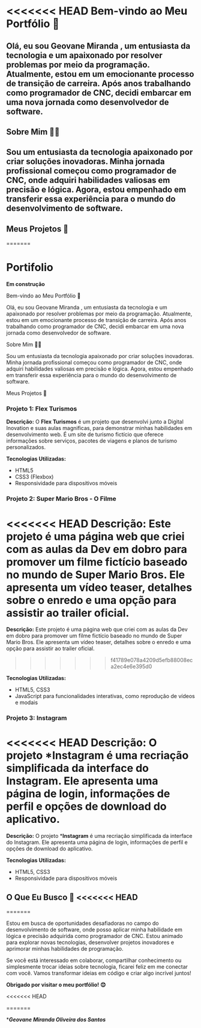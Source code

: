 <<<<<<< HEAD
Bem-vindo ao Meu Portfólio 🌟
=============================

Olá, eu sou Geovane Miranda , um entusiasta da tecnologia e um apaixonado por resolver problemas por meio da programação. Atualmente, estou em um emocionante processo de transição de carreira. Após anos trabalhando como programador de CNC, decidi embarcar em uma nova jornada como desenvolvedor de software.
---------------

Sobre Mim 👨‍💻
---------------

Sou um entusiasta da tecnologia apaixonado por criar soluções inovadoras. Minha jornada profissional começou como programador de CNC, onde adquiri habilidades valiosas em precisão e lógica. Agora, estou empenhado em transferir essa experiência para o mundo do desenvolvimento de software.
----------------

Meus Projetos 🚀
----------------
=======
# Portifolio 

 **Em construção**

 Bem-vindo ao Meu Portfólio 🌟

Olá, eu sou Geovane Miranda , um entusiasta da tecnologia e um apaixonado por resolver problemas por meio da programação. Atualmente, estou em um emocionante processo de transição de carreira. Após anos trabalhando como programador de CNC, decidi embarcar em uma nova jornada como desenvolvedor de software.

Sobre Mim 👨‍💻

Sou um entusiasta da tecnologia apaixonado por criar soluções inovadoras. Minha jornada profissional começou como programador de CNC, onde adquiri habilidades valiosas em precisão e lógica. Agora, estou empenhado em transferir essa experiência para o mundo do desenvolvimento de software.

Meus Projetos 🚀
>>>>>>> 

### Projeto 1: Flex Turismos

**Descrição:** O **Flex Turismos** é um projeto que desenvolvi junto a Digital Inovation e suas aulas magnificas, para demonstrar minhas habilidades em desenvolvimento web. É um site de turismo fictício que oferece informações sobre serviços, pacotes de viagens e planos de turismo personalizados.

**Tecnologias Utilizadas:**

* HTML5
* CSS3 (Flexbox)
* Responsividade para dispositivos móveis

### Projeto 2: Super Mario Bros - O Filme

<<<<<<< HEAD
**Descrição:** Este projeto é uma página web que criei com as aulas da Dev em dobro  para promover um filme fictício baseado no mundo de Super Mario Bros. Ele apresenta um vídeo teaser, detalhes sobre o enredo e uma opção para assistir ao trailer oficial.
=======
**Descrição:** Este projeto é uma página web que criei com as aulas da Dev em dobro para promover um filme fictício baseado no mundo de Super Mario Bros. Ele apresenta um vídeo teaser, detalhes sobre o enredo e uma opção para assistir ao trailer oficial.
>>>>>>> f41789e078a4209d5efb88008eca2ec4e6e395d0

**Tecnologias Utilizadas:**

* HTML5, CSS3
* JavaScript para funcionalidades interativas, como reprodução de vídeos e modais

### Projeto 3: Instagram

<<<<<<< HEAD
**Descrição:** O projeto ***Instagram**  é uma recriação simplificada da interface do Instagram. Ele apresenta uma página de login, informações de perfil e opções de download do aplicativo.
=======
**Descrição:** O projeto ***Instagram** é uma recriação simplificada da interface do Instagram. Ele apresenta uma página de login, informações de perfil e opções de download do aplicativo.


**Tecnologias Utilizadas:**

* HTML5, CSS3
* Responsividade para dispositivos móveis

O Que Eu Busco 🎯
<<<<<<< HEAD
-----------------
=======
>>>>>>> 

Estou em busca de oportunidades desafiadoras no campo do desenvolvimento de software, onde posso aplicar minha habilidade em lógica e precisão adquirida como programador de CNC. Estou animado para explorar novas tecnologias, desenvolver projetos inovadores e aprimorar minhas habilidades de programação.

Se você está interessado em colaborar, compartilhar conhecimento ou simplesmente trocar ideias sobre tecnologia, ficarei feliz em me conectar com você. Vamos transformar ideias em código e criar algo incrível juntos!

**Obrigado por visitar o meu portfólio! 😊**

<<<<<<< HEAD


=======
>>>>>>> 
****Geovane Miranda Oliveira dos Santos***
